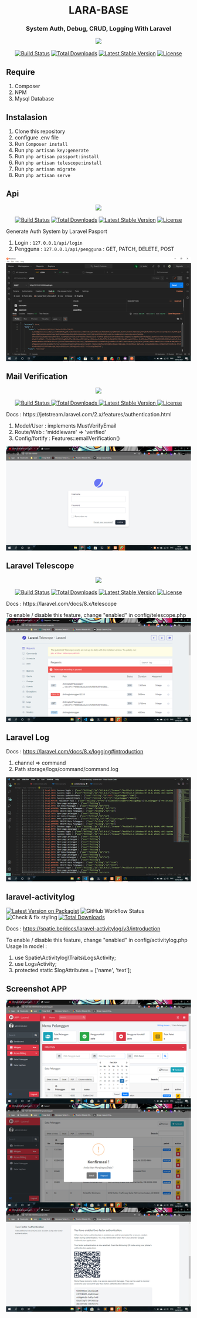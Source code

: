 <h1 align="center">LARA-BASE</h1>
<h3 align="center">System Auth, Debug, CRUD, Logging With Laravel</h3>

<p align="center"><a href="https://laravel.com" target="_blank"><img src="https://raw.githubusercontent.com/laravel/art/master/logo-lockup/5%20SVG/2%20CMYK/1%20Full%20Color/laravel-logolockup-cmyk-red.svg" width="400"></a></p>

<p align="center">
<a href="https://travis-ci.org/laravel/framework"><img src="https://travis-ci.org/laravel/framework.svg" alt="Build Status"></a>
<a href="https://packagist.org/packages/laravel/framework"><img src="https://img.shields.io/packagist/dt/laravel/framework" alt="Total Downloads"></a>
<a href="https://packagist.org/packages/laravel/framework"><img src="https://img.shields.io/packagist/v/laravel/framework" alt="Latest Stable Version"></a>
<a href="https://packagist.org/packages/laravel/framework"><img src="https://img.shields.io/packagist/l/laravel/framework" alt="License"></a>
</p>

## Require
1. Composer
2. NPM
3. Mysql Database
## Instalasion
1. Clone this repository
2. configure .env file
3. Run `Composer install`
4. Run `php artisan key:generate`
5. Run `php artisan passport:install`
6. Run `php artisan telescope:install`
7. Run `php artisan migrate`
8. Run `php artisan serve`
## Api
<p align="center"><img src="https://laravel.com/assets/img/components/logo-passport.svg"></p>

<p align="center">
<a href="https://github.com/laravel/passport/actions"><img src="https://github.com/laravel/passport/workflows/tests/badge.svg" alt="Build Status"></a>
<a href="https://packagist.org/packages/laravel/passport"><img src="https://img.shields.io/packagist/dt/laravel/passport" alt="Total Downloads"></a>
<a href="https://packagist.org/packages/laravel/passport"><img src="https://img.shields.io/packagist/v/laravel/passport" alt="Latest Stable Version"></a>
<a href="https://packagist.org/packages/laravel/passport"><img src="https://img.shields.io/packagist/l/laravel/passport" alt="License"></a>
</p>
Generate Auth System by Laravel Pasport

1. Login : `127.0.0.1/api/login`
2. Pengguna : `127.0.0.1/api/pengguna`
            : GET, PATCH, DELETE, POST
<img align="center" src="/screenshot/Screenshot (66).png" />
            
## Mail Verification 

<p align="center"><img src="https://laravel.com/assets/img/components/logo-jetstream.svg"></p>

<p align="center">
    <a href="https://github.com/laravel/jetstream/actions">
        <img src="https://github.com/laravel/jetstream/workflows/tests/badge.svg" alt="Build Status">
    </a>
    <a href="https://packagist.org/packages/laravel/jetstream">
        <img src="https://img.shields.io/packagist/dt/laravel/jetstream" alt="Total Downloads">
    </a>
    <a href="https://packagist.org/packages/laravel/jetstream">
        <img src="https://img.shields.io/packagist/v/laravel/jetstream" alt="Latest Stable Version">
    </a>
    <a href="https://packagist.org/packages/laravel/jetstream">
        <img src="https://img.shields.io/packagist/l/laravel/jetstream" alt="License">
    </a>
</p>
Docs : https://jetstream.laravel.com/2.x/features/authentication.html

1. Model/User : implements MustVerifyEmail
2. Route/Web  : 'middleware' => 'verified'
3. Config/fortify :  Features::emailVerification()
<img align="center" src="/screenshot/Screenshot (54).png" />

## Laravel Telescope

<p align="center"><img src="https://laravel.com/assets/img/components/logo-telescope.svg"></p>

<p align="center">
<a href="https://github.com/laravel/telescope/actions"><img src="https://github.com/laravel/telescope/workflows/tests/badge.svg" alt="Build Status"></a>
<a href="https://packagist.org/packages/laravel/telescope"><img src="https://img.shields.io/packagist/dt/laravel/telescope" alt="Total Downloads"></a>
<a href="https://packagist.org/packages/laravel/telescope"><img src="https://img.shields.io/packagist/v/laravel/telescope" alt="Latest Stable Version"></a>
<a href="https://packagist.org/packages/laravel/telescope"><img src="https://img.shields.io/packagist/l/laravel/telescope" alt="License"></a>
</p>
Docs : https://laravel.com/docs/8.x/telescope

To enable / disable this feature, change "enabled" in config/telescope.php
<img align="center" src="/screenshot/Screenshot (58).png" />


## Laravel Log 

Docs : https://laravel.com/docs/8.x/logging#introduction
1. channel => command
2. Path storage/logs/command/command.log
<img align="center" src="/screenshot/Screenshot (59).png" />


## laravel-activitylog

[![Latest Version on Packagist](https://img.shields.io/packagist/v/spatie/laravel-activitylog.svg?style=flat-square)](https://packagist.org/packages/spatie/laravel-activitylog)
![GitHub Workflow Status](https://img.shields.io/github/workflow/status/spatie/laravel-activitylog/run-tests?label=tests)
![Check & fix styling](https://github.com/spatie/laravel-activitylog/workflows/Check%20&%20fix%20styling/badge.svg)
[![Total Downloads](https://img.shields.io/packagist/dt/spatie/laravel-activitylog.svg?style=flat-square)](https://packagist.org/packages/spatie/laravel-activitylog)

Docs : https://spatie.be/docs/laravel-activitylog/v3/introduction

To enable / disable this feature, change "enabled" in config/activitylog.php 
Usage In model : 
1. use Spatie\Activitylog\Traits\LogsActivity;
2. use LogsActivity;
3. protected static $logAttributes = ['name', 'text'];

## Screenshot APP
<img align="center" src="/screenshot/Screenshot (55).png" />

<img align="center" src="/screenshot/Screenshot (56).png" />

<img align="center" src="/screenshot/Screenshot (57).png" />

